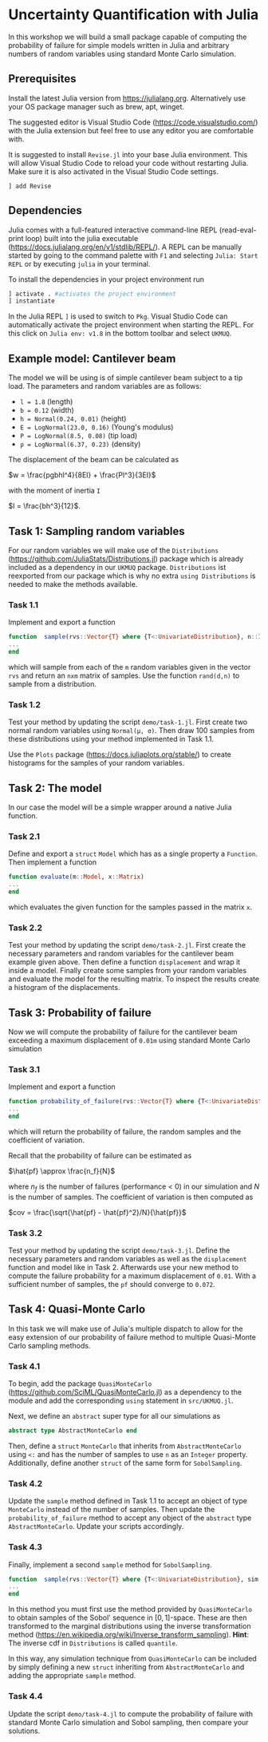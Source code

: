 # Uncertainty Quantification with Julia

In this workshop we will build a small package capable of computing the probability of failure for simple models written in Julia and arbitrary numbers of random variables using standard Monte Carlo simulation.

## Prerequisites

Install the latest Julia version from <https://julialang.org>. Alternatively use your OS package manager such as brew, apt, winget.

The suggested editor is Visual Studio Code (<https://code.visualstudio.com/>) with the Julia extension but feel free to use any editor you are comfortable with.

It is suggested to install `Revise.jl` into your base Julia environment. This will allow Visual Studio Code to reload your code without restarting Julia. Make sure it is also activated in the Visual Studio Code settings.

```
] add Revise
```

## Dependencies

Julia comes with a full-featured interactive command-line REPL (read-eval-print loop) built into the julia executable (<https://docs.julialang.org/en/v1/stdlib/REPL/>). A REPL can be manually started by going to the command palette with `F1` and selecting `Julia: Start REPL` or by executing `julia` in your terminal.

To install the dependencies in your project environment run

```julia
] activate . #activates the project environment
] instantiate
```

In the Julia REPL `]` is used to switch to `Pkg`. Visual Studio Code can automatically activate the project environment when starting the REPL. For this click on `Julia env: v1.8` in the bottom toolbar and select `UKMUQ`.

## Example model: Cantilever beam

The model we  will be using is of simple cantilever beam subject to a tip load. The parameters and random variables are as follows:

- `l = 1.8` (length)
- `b = 0.12` (width)
- `h = Normal(0.24, 0.01)` (height)
- `E = LogNormal(23.0, 0.16)` (Young's modulus)
- `P = LogNormal(8.5, 0.08)` (tip load)
- `ρ = LogNormal(6.37, 0.23)` (density)

The displacement of the beam can be calculated as

$w = \frac{pgbhl^4}{8EI} + \frac{Pl^3}{3EI}$

with the moment of inertia `I`

$I = \frac{bh^3}{12}$.

## Task 1: Sampling random variables

For our random variables we will make use of the `Distributions` (<https://github.com/JuliaStats/Distributions.jl>) package which is already included as a dependency in our `UKMUQ` package. `Distributions` ist reexported from our package which is why no extra `using Distributions` is needed to make the methods available.

### Task 1.1

Implement and export a function

```julia
function  sample(rvs::Vector{T} where {T<:UnivariateDistribution}, n::Int)
...
end
```

which will sample from each of the `m` random variables given in the vector `rvs` and return an `nxm` matrix of samples. Use the function `rand(d,n)` to sample from a distribution.

### Task 1.2

Test your method by updating the script `demo/task-1.jl`. First create two normal random variables using `Normal(μ, σ)`. Then draw 100 samples from these distributions using your method implemented in Task 1.1.

Use the `Plots` package (<https://docs.juliaplots.org/stable/>) to create histograms for the samples of your random variables.

## Task 2: The model

In our case the model will be a simple wrapper around a native Julia function.

### Task 2.1

Define and export a `struct` `Model` which has as a single property a `Function`. Then implement a function

```julia
function evaluate(m::Model, x::Matrix)
...
end
```

which evaluates the given function for the samples passed in the matrix `x`.

### Task 2.2

Test your method by updating the script `demo/task-2.jl`. First create the necessary parameters and random variables for the cantilever beam example given above. Then define a function `displacement` and wrap it inside a model. Finally create some samples from your random variables and evaluate the model for the resulting matrix. To inspect the results create a histogram of the displacements.

## Task 3: Probability of failure

Now we will compute the probability of failure for the cantilever beam exceeding a maximum displacement of `0.01m` using standard Monte Carlo simulation

### Task 3.1

Implement and export a function

```julia
function probability_of_failure(rvs::Vector{T} where {T<:UnivariateDistribution}, m::Model, performance::Function, n::Int)
...
end
```

which will return the probability of failure, the random samples and the coefficient of variation.

Recall that the probability of failure can be estimated as

$\hat{pf} \approx \frac{n_f}{N}$

where $n_f$ is the number of failures (performance < 0) in our simulation and $N$ is the number of samples. The coefficient of variation is then computed as

$cov = \frac{\sqrt{\hat{pf} - \hat{pf}^2}/N}{\hat{pf}}$

### Task 3.2

Test your method by updating the script `demo/task-3.jl`. Define the necessary parameters and random variables as well as the `displacement` function and model like in Task 2. Afterwards use your new method to compute the failure probability for a maximum displacement of `0.01`. With a sufficient number of samples, the `pf` should converge to `0.072`.

## Task 4: Quasi-Monte Carlo

In this task we will make use of Julia's multiple dispatch to allow for the easy extension of our probability of failure method to multiple Quasi-Monte Carlo sampling methods.

### Task 4.1

To begin, add the package `QuasiMonteCarlo` (<https://github.com/SciML/QuasiMonteCarlo.jl>) as a dependency to the module and add the corresponding `using` statement in `src/UKMUQ.jl`.

Next, we define an `abstract` super type for all our simulations as

```julia
abstract type AbstractMonteCarlo end
```

Then, define a `struct` `MonteCarlo` that inherits from `AbstractMonteCarlo` using `<:` and has the number of samples to use `n` as an `Integer` property. Additionally, define another `struct` of the same form for `SobolSampling`.

### Task 4.2

Update the `sample` method defined in Task 1.1 to accept an object of type `MonteCarlo` instead of the number of samples. Then update the `probability_of_failure` method to accept any object of the `abstract` type `AbstractMonteCarlo`. Update your scripts accordingly.

### Task 4.3

Finally, implement a second `sample` method for `SobolSampling`.

```julia
function  sample(rvs::Vector{T} where {T<:UnivariateDistribution}, sim::SobolSampling)
...
end
```

In this method you must first use the method provided by `QuasiMonteCarlo` to obtain samples of the Sobol' sequence in $[0,1]$-space. These are then transformed to the marginal distributions using the inverse transformation method (<https://en.wikipedia.org/wiki/Inverse_transform_sampling>). **Hint**: The inverse cdf in `Distributions` is called `quantile`.

In this way, any simulation technique from `QuasiMonteCarlo` can be included by simply defining a new `struct` inheriting from `AbstractMonteCarlo` and adding the appropriate `sample` method.

### Task 4.4

Update the script `demo/task-4.jl` to compute the probability of failure with standard Monte Carlo simulation and Sobol sampling, then compare your solutions.
